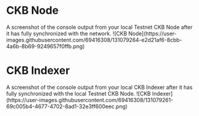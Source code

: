 <h1>CKB Node</h1>
A screenshot of the console output from your local Testnet CKB Node after it has fully synchronized with the network.
![CKB Node](https://user-images.githubusercontent.com/69416308/131079264-e2d21af6-8cbb-4a6b-8b69-9249657f0ffb.png)

<h1>CKB Indexer</h1>
A screenshot of the console output from your local CKB Indexer after it has fully synchronized with the local Testnet CKB Node.
![CKB Indexer](https://user-images.githubusercontent.com/69416308/131079261-69c005b4-4677-4702-8ad1-32e3ff600eec.png)

